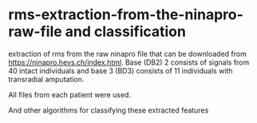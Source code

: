 # rms-extraction-from-the-ninapro-raw-file and classification
extraction of rms from the raw ninapro file that can be downloaded from https://ninapro.hevs.ch/index.html. Base (DB2) 2 consists of signals from 40 intact individuals and base 3 (BD3) consists of 11 individuals with transradial amputation. 

All files from each patient were used.

And other algorithms for classifying these extracted features
